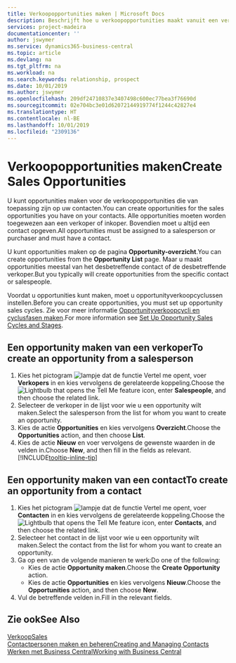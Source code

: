 ```yaml
---
title: Verkoopopportunities maken | Microsoft Docs
description: Beschrijft hoe u verkoopopportunities maakt vanuit een verkoper of contact in Business Central.
services: project-madeira
documentationcenter: ''
author: jswymer
ms.service: dynamics365-business-central
ms.topic: article
ms.devlang: na
ms.tgt_pltfrm: na
ms.workload: na
ms.search.keywords: relationship, prospect
ms.date: 10/01/2019
ms.author: jswymer
ms.openlocfilehash: 209df24710837e3407498c600ec77bea3f76690d
ms.sourcegitcommit: 02e704bc3e01d62072144919774f1244c42827e4
ms.translationtype: HT
ms.contentlocale: nl-BE
ms.lasthandoff: 10/01/2019
ms.locfileid: "2309136"
---
```

# <a name="create-sales-opportunities"></a><span data-ttu-id="9255c-103">Verkoopopportunities maken</span><span class="sxs-lookup"><span data-stu-id="9255c-103">Create Sales Opportunities</span></span>
<span data-ttu-id="9255c-104">U kunt opportunities maken voor de verkoopopportunities die van toepassing zijn op uw contacten.</span><span class="sxs-lookup"><span data-stu-id="9255c-104">You can create opportunities for the sales opportunities you have on your contacts.</span></span> <span data-ttu-id="9255c-105">Alle opportunities moeten worden toegewezen aan een verkoper of inkoper. Bovendien moet u altijd een contact opgeven.</span><span class="sxs-lookup"><span data-stu-id="9255c-105">All opportunities must be assigned to a salesperson or purchaser and must have a contact.</span></span>

<span data-ttu-id="9255c-106">U kunt opportunities maken op de pagina **Opportunity-overzicht**.</span><span class="sxs-lookup"><span data-stu-id="9255c-106">You can create opportunities from the **Opportunity List** page.</span></span> <span data-ttu-id="9255c-107">Maar u maakt opportunities meestal van het desbetreffende contact of de desbetreffende verkoper.</span><span class="sxs-lookup"><span data-stu-id="9255c-107">But you typically will create opportunities from the specific contact or salespeople.</span></span>

<span data-ttu-id="9255c-108">Voordat u opportunities kunt maken, moet u opportunityverkoopcyclussen instellen.</span><span class="sxs-lookup"><span data-stu-id="9255c-108">Before you can create opportunities, you must set up opportunity sales cycles.</span></span> <span data-ttu-id="9255c-109">Zie voor meer informatie [Opportunityverkoopcycli en cyclusfasen maken](marketing-how-setup-opportunity-sales-cycles-stages.md).</span><span class="sxs-lookup"><span data-stu-id="9255c-109">For more information see [Set Up Opportunity Sales Cycles and Stages](marketing-how-setup-opportunity-sales-cycles-stages.md).</span></span>

## <a name="to-create-an-opportunity-from-a-salesperson"></a><span data-ttu-id="9255c-110">Een opportunity maken van een verkoper</span><span class="sxs-lookup"><span data-stu-id="9255c-110">To create an opportunity from a salesperson</span></span>
1. <span data-ttu-id="9255c-111">Kies het pictogram ![lampje dat de functie Vertel me opent](media/ui-search/search_small.png "Vertel me wat u wilt doen"), voer **Verkopers** in en kies vervolgens de gerelateerde koppeling.</span><span class="sxs-lookup"><span data-stu-id="9255c-111">Choose the ![Lightbulb that opens the Tell Me feature](media/ui-search/search_small.png "Tell me what you want to do") icon, enter **Salespeople**, and then choose the related link.</span></span>
2. <span data-ttu-id="9255c-112">Selecteer de verkoper in de lijst voor wie u een opportunity wilt maken.</span><span class="sxs-lookup"><span data-stu-id="9255c-112">Select the salesperson from the list for whom you want to create an opportunity.</span></span>
3. <span data-ttu-id="9255c-113">Kies de actie **Opportunities** en kies vervolgens **Overzicht**.</span><span class="sxs-lookup"><span data-stu-id="9255c-113">Choose the **Opportunities** action, and then choose **List**.</span></span>
4. <span data-ttu-id="9255c-114">Kies de actie **Nieuw** en voer vervolgens de gewenste waarden in de velden in.</span><span class="sxs-lookup"><span data-stu-id="9255c-114">Choose **New**, and then fill in the fields as relevant.</span></span> [!INCLUDE[tooltip-inline-tip](includes/tooltip-inline-tip_md.md)]  



## <a name="to-create-an-opportunity-from-a-contact"></a><span data-ttu-id="9255c-115">Een opportunity maken van een contact</span><span class="sxs-lookup"><span data-stu-id="9255c-115">To create an opportunity from a contact</span></span>
1. <span data-ttu-id="9255c-116">Kies het pictogram ![lampje dat de functie Vertel me opent](media/ui-search/search_small.png "Vertel me wat u wilt doen"), voer **Contacten** in en kies vervolgens de gerelateerde koppeling.</span><span class="sxs-lookup"><span data-stu-id="9255c-116">Choose the ![Lightbulb that opens the Tell Me feature](media/ui-search/search_small.png "Tell me what you want to do") icon, enter **Contacts**, and then choose the related link.</span></span>
2. <span data-ttu-id="9255c-117">Selecteer het contact in de lijst voor wie u een opportunity wilt maken.</span><span class="sxs-lookup"><span data-stu-id="9255c-117">Select the contact from the list for whom you want to create an opportunity.</span></span>
3. <span data-ttu-id="9255c-118">Ga op een van de volgende manieren te werk:</span><span class="sxs-lookup"><span data-stu-id="9255c-118">Do one of the following:</span></span>
   * <span data-ttu-id="9255c-119">Kies de actie **Opportunity maken**.</span><span class="sxs-lookup"><span data-stu-id="9255c-119">Choose the **Create Opportunity** action.</span></span>
   * <span data-ttu-id="9255c-120">Kies de actie **Opportunities** en kies vervolgens **Nieuw**.</span><span class="sxs-lookup"><span data-stu-id="9255c-120">Choose the  **Opportunities** action, and then choose **New**.</span></span>
4. <span data-ttu-id="9255c-121">Vul de betreffende velden in.</span><span class="sxs-lookup"><span data-stu-id="9255c-121">Fill in the relevant fields.</span></span>

## <a name="see-also"></a><span data-ttu-id="9255c-122">Zie ook</span><span class="sxs-lookup"><span data-stu-id="9255c-122">See Also</span></span>
[<span data-ttu-id="9255c-123">Verkoop</span><span class="sxs-lookup"><span data-stu-id="9255c-123">Sales</span></span>](sales-manage-sales.md)  
[<span data-ttu-id="9255c-124">Contactpersonen maken en beheren</span><span class="sxs-lookup"><span data-stu-id="9255c-124">Creating and Managing Contacts</span></span>](marketing-contacts.md)  
[<span data-ttu-id="9255c-125">Werken met Business Central</span><span class="sxs-lookup"><span data-stu-id="9255c-125">Working with Business Central</span></span>](ui-work-product.md)
